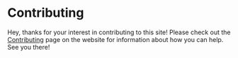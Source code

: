 # Contributing

Hey, thanks for your interest in contributing to this site! Please check out the [Contributing](https://www.tsx.guide/introduction/contributing) page on the website for information about how you can help. See you there!
